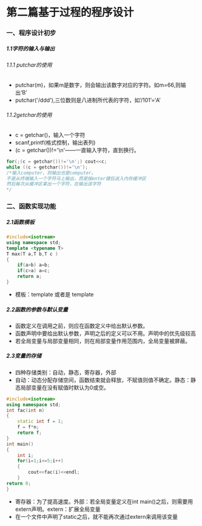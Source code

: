 # 第二篇基于过程的程序设计

### 一、程序设计初步

##### 1.1字符的输入与输出

###### 1.1.1 putchar的使用

- putchar(m)，如果m是数字，则会输出该数字对应的字符。如m=66,则输出‘B’
- putchar('/ddd'),三位数则是八进制所代表的字符，如‘/101’=‘A’

###### 1.1.2getchar的使用

- c = getchar()，输入一个字符
- scanf,printf(格式控制，输出表列)
- (c = getchar())!='\n'——一直输入字符，直到换行。

```c++
for(;(c = getchar())!='\n';) cout<<c;
while ((c = getchar())!='\n');
/*输入computer，则输出也是computer。
不是从终端输入一个字符马上输出，而是按enter键后送入内存缓冲区
然后每次从缓冲区拿出一个字符，在输出该字符
*/
```

### 二、函数实现功能

##### 2.1函数模板

```c++
#include<isotream>
using namespace std;
template <typename T>
T max(T a,T b,T c )
{
    if(a>b) a=b;
    if(c>a) a=c;
    return a;
}
```

- 模板：template <typename T>或者是 template <class T>

##### 2.2函数的参数与默认变量

- 函数定义在调用之前，则应在函数定义中给出默认参数。
- 函数声明中要给出默认参数，声明之后的定义可以不用。声明中的优先级较高
- 若全局变量与局部变量相同，则在局部变量作用范围内，全局变量被屏蔽。

##### 2.3变量的存储

- 四种存储类别：自动，静态，寄存器，外部
- 自动：动态分配存储空间，函数结束就会释放，不赋值则值不确定。静态：静态局部变量在没有赋值时默认为0或空。

```c++
#include<isotream>
using namespace std;
int fac(int n)
{
	static int f = 1;
    f = f*n;
	return f;
}
int main()
{
	int i;
    for(i=1;i<=5;i++)
    {
		cout<<fac(i)<<endl;
    }
return 0;
}

```

- 寄存器：为了提高速度。外部：若全局变量定义在int main()之后，则需要用extern声明。extern：扩展全局变量
- 在一个文件中声明了static之后，就不能再次通过extern来调用该变量
